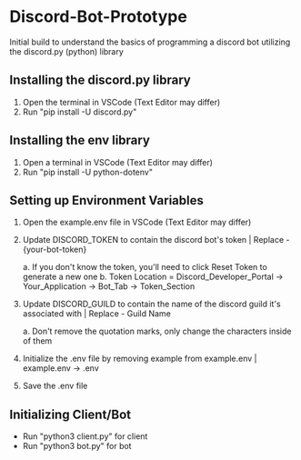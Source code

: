 # Discord-Bot-Prototype

Initial build to understand the basics of programming a discord bot utilizing the discord.py (python) library

## Installing the discord.py library

1. Open the terminal in VSCode (Text Editor may differ)
2. Run "pip install -U discord.py"

## Installing the env library

1. Open a terminal in VSCode (Text Editor may differ)
2. Run "pip install -U python-dotenv"

## Setting up Environment Variables

1. Open the example.env file in VSCode (Text Editor may differ)
2. Update DISCORD_TOKEN to contain the discord bot's token | Replace - {your-bot-token}

   a. If you don't know the token, you'll need to click Reset Token to generate a new one
   b. Token Location = Discord_Developer_Portal -> Your_Application -> Bot_Tab -> Token_Section

3. Update DISCORD_GUILD to contain the name of the discord guild it's associated with | Replace - Guild Name

   a. Don't remove the quotation marks, only change the characters inside of them

4. Initialize the .env file by removing example from example.env | example.env -> .env
5. Save the .env file

## Initializing Client/Bot

- Run "python3 client.py" for client
- Run "python3 bot.py" for bot
